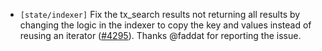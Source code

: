 - `[state/indexer]` Fix the tx_search results not returning all results by changing the logic in the indexer to copy the key and values instead of reusing an iterator
  ([\#4295](https://github.com/cometbft/cometbft/issues/4295)). Thanks @faddat for reporting the issue.

